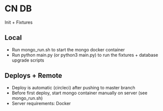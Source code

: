 # CN DB

Init + Fixtures

## Local

- Run mongo_run.sh to start the mongo docker container
- Run python main.py (or python3 main.py) to run the fixtures + database upgrade scripts

## Deploys + Remote

- Deploy is automatic (circleci) after pushing to master branch
- Before first deploy, start mongo container manually on server (see mongo_run.sh)
- Server requirements: Docker